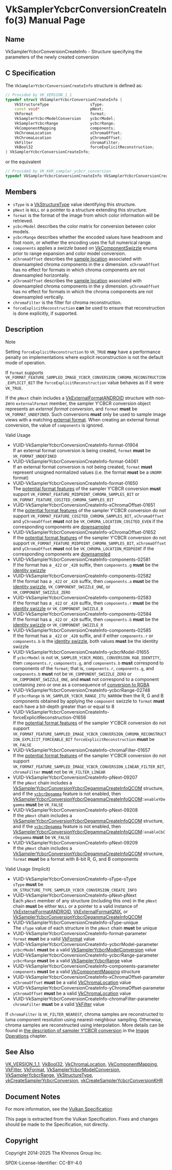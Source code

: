 # VkSamplerYcbcrConversionCreateInfo(3) Manual Page

## Name

VkSamplerYcbcrConversionCreateInfo - Structure specifying the parameters of the newly created conversion



## [](#_c_specification)C Specification

The `VkSamplerYcbcrConversionCreateInfo` structure is defined as:

```c++
// Provided by VK_VERSION_1_1
typedef struct VkSamplerYcbcrConversionCreateInfo {
    VkStructureType                  sType;
    const void*                      pNext;
    VkFormat                         format;
    VkSamplerYcbcrModelConversion    ycbcrModel;
    VkSamplerYcbcrRange              ycbcrRange;
    VkComponentMapping               components;
    VkChromaLocation                 xChromaOffset;
    VkChromaLocation                 yChromaOffset;
    VkFilter                         chromaFilter;
    VkBool32                         forceExplicitReconstruction;
} VkSamplerYcbcrConversionCreateInfo;
```

or the equivalent

```c++
// Provided by VK_KHR_sampler_ycbcr_conversion
typedef VkSamplerYcbcrConversionCreateInfo VkSamplerYcbcrConversionCreateInfoKHR;
```

## [](#_members)Members

- `sType` is a [VkStructureType](https://registry.khronos.org/vulkan/specs/latest/man/html/VkStructureType.html) value identifying this structure.
- `pNext` is `NULL` or a pointer to a structure extending this structure.
- `format` is the format of the image from which color information will be retrieved.
- `ycbcrModel` describes the color matrix for conversion between color models.
- `ycbcrRange` describes whether the encoded values have headroom and foot room, or whether the encoding uses the full numerical range.
- `components` applies a *swizzle* based on [VkComponentSwizzle](https://registry.khronos.org/vulkan/specs/latest/man/html/VkComponentSwizzle.html) enums prior to range expansion and color model conversion.
- `xChromaOffset` describes the [sample location](https://registry.khronos.org/vulkan/specs/latest/html/vkspec.html#textures-chroma-reconstruction) associated with downsampled chroma components in the x dimension. `xChromaOffset` has no effect for formats in which chroma components are not downsampled horizontally.
- `yChromaOffset` describes the [sample location](https://registry.khronos.org/vulkan/specs/latest/html/vkspec.html#textures-chroma-reconstruction) associated with downsampled chroma components in the y dimension. `yChromaOffset` has no effect for formats in which the chroma components are not downsampled vertically.
- `chromaFilter` is the filter for chroma reconstruction.
- `forceExplicitReconstruction` **can** be used to ensure that reconstruction is done explicitly, if supported.

## [](#_description)Description

Note

Setting `forceExplicitReconstruction` to `VK_TRUE` **may** have a performance penalty on implementations where explicit reconstruction is not the default mode of operation.

If `format` supports `VK_FORMAT_FEATURE_SAMPLED_IMAGE_YCBCR_CONVERSION_CHROMA_RECONSTRUCTION_EXPLICIT_BIT` the `forceExplicitReconstruction` value behaves as if it were `VK_TRUE`.

If the `pNext` chain includes a [VkExternalFormatANDROID](https://registry.khronos.org/vulkan/specs/latest/man/html/VkExternalFormatANDROID.html) structure with non-zero `externalFormat` member, the sampler Y′CBCR conversion object represents an *external format conversion*, and `format` **must** be `VK_FORMAT_UNDEFINED`. Such conversions **must** only be used to sample image views with a matching [external format](https://registry.khronos.org/vulkan/specs/latest/html/vkspec.html#memory-external-android-hardware-buffer-external-formats). When creating an external format conversion, the value of `components` is ignored.

Valid Usage

- [](#VUID-VkSamplerYcbcrConversionCreateInfo-format-01904)VUID-VkSamplerYcbcrConversionCreateInfo-format-01904  
  If an external format conversion is being created, `format` **must** be `VK_FORMAT_UNDEFINED`
- [](#VUID-VkSamplerYcbcrConversionCreateInfo-format-04061)VUID-VkSamplerYcbcrConversionCreateInfo-format-04061  
  If an external format conversion is not being created, `format` **must** represent unsigned normalized values (i.e. the format **must** be a `UNORM` format)
- [](#VUID-VkSamplerYcbcrConversionCreateInfo-format-01650)VUID-VkSamplerYcbcrConversionCreateInfo-format-01650  
  The [potential format features](https://registry.khronos.org/vulkan/specs/latest/html/vkspec.html#potential-format-features) of the sampler Y′CBCR conversion **must** support `VK_FORMAT_FEATURE_MIDPOINT_CHROMA_SAMPLES_BIT` or `VK_FORMAT_FEATURE_COSITED_CHROMA_SAMPLES_BIT`
- [](#VUID-VkSamplerYcbcrConversionCreateInfo-xChromaOffset-01651)VUID-VkSamplerYcbcrConversionCreateInfo-xChromaOffset-01651  
  If the [potential format features](https://registry.khronos.org/vulkan/specs/latest/html/vkspec.html#potential-format-features) of the sampler Y′CBCR conversion do not support `VK_FORMAT_FEATURE_COSITED_CHROMA_SAMPLES_BIT`, `xChromaOffset` and `yChromaOffset` **must** not be `VK_CHROMA_LOCATION_COSITED_EVEN` if the corresponding components are [downsampled](https://registry.khronos.org/vulkan/specs/latest/html/vkspec.html#textures-chroma-reconstruction)
- [](#VUID-VkSamplerYcbcrConversionCreateInfo-xChromaOffset-01652)VUID-VkSamplerYcbcrConversionCreateInfo-xChromaOffset-01652  
  If the [potential format features](https://registry.khronos.org/vulkan/specs/latest/html/vkspec.html#potential-format-features) of the sampler Y′CBCR conversion do not support `VK_FORMAT_FEATURE_MIDPOINT_CHROMA_SAMPLES_BIT`, `xChromaOffset` and `yChromaOffset` **must** not be `VK_CHROMA_LOCATION_MIDPOINT` if the corresponding components are [downsampled](https://registry.khronos.org/vulkan/specs/latest/html/vkspec.html#textures-chroma-reconstruction)
- [](#VUID-VkSamplerYcbcrConversionCreateInfo-components-02581)VUID-VkSamplerYcbcrConversionCreateInfo-components-02581  
  If the format has a `_422` or `_420` suffix, then `components.g` **must** be the [identity swizzle](https://registry.khronos.org/vulkan/specs/latest/html/vkspec.html#resources-image-views-identity-mappings)
- [](#VUID-VkSamplerYcbcrConversionCreateInfo-components-02582)VUID-VkSamplerYcbcrConversionCreateInfo-components-02582  
  If the format has a `_422` or `_420` suffix, then `components.a` **must** be the [identity swizzle](https://registry.khronos.org/vulkan/specs/latest/html/vkspec.html#resources-image-views-identity-mappings), `VK_COMPONENT_SWIZZLE_ONE`, or `VK_COMPONENT_SWIZZLE_ZERO`
- [](#VUID-VkSamplerYcbcrConversionCreateInfo-components-02583)VUID-VkSamplerYcbcrConversionCreateInfo-components-02583  
  If the format has a `_422` or `_420` suffix, then `components.r` **must** be the [identity swizzle](https://registry.khronos.org/vulkan/specs/latest/html/vkspec.html#resources-image-views-identity-mappings) or `VK_COMPONENT_SWIZZLE_B`
- [](#VUID-VkSamplerYcbcrConversionCreateInfo-components-02584)VUID-VkSamplerYcbcrConversionCreateInfo-components-02584  
  If the format has a `_422` or `_420` suffix, then `components.b` **must** be the [identity swizzle](https://registry.khronos.org/vulkan/specs/latest/html/vkspec.html#resources-image-views-identity-mappings) or `VK_COMPONENT_SWIZZLE_R`
- [](#VUID-VkSamplerYcbcrConversionCreateInfo-components-02585)VUID-VkSamplerYcbcrConversionCreateInfo-components-02585  
  If the format has a `_422` or `_420` suffix, and if either `components.r` or `components.b` is the [identity swizzle](https://registry.khronos.org/vulkan/specs/latest/html/vkspec.html#resources-image-views-identity-mappings), both values **must** be the identity swizzle
- [](#VUID-VkSamplerYcbcrConversionCreateInfo-ycbcrModel-01655)VUID-VkSamplerYcbcrConversionCreateInfo-ycbcrModel-01655  
  If `ycbcrModel` is not `VK_SAMPLER_YCBCR_MODEL_CONVERSION_RGB_IDENTITY`, then `components.r`, `components.g`, and `components.b` **must** correspond to components of the `format`; that is, `components.r`, `components.g`, and `components.b` **must** not be `VK_COMPONENT_SWIZZLE_ZERO` or `VK_COMPONENT_SWIZZLE_ONE`, and **must** not correspond to a component containing zero or one as a consequence of [conversion to RGBA](https://registry.khronos.org/vulkan/specs/latest/html/vkspec.html#textures-conversion-to-rgba)
- [](#VUID-VkSamplerYcbcrConversionCreateInfo-ycbcrRange-02748)VUID-VkSamplerYcbcrConversionCreateInfo-ycbcrRange-02748  
  If `ycbcrRange` is `VK_SAMPLER_YCBCR_RANGE_ITU_NARROW` then the R, G and B components obtained by applying the `component` swizzle to `format` **must** each have a bit-depth greater than or equal to 8
- [](#VUID-VkSamplerYcbcrConversionCreateInfo-forceExplicitReconstruction-01656)VUID-VkSamplerYcbcrConversionCreateInfo-forceExplicitReconstruction-01656  
  If the [potential format features](https://registry.khronos.org/vulkan/specs/latest/html/vkspec.html#potential-format-features) of the sampler Y′CBCR conversion do not support `VK_FORMAT_FEATURE_SAMPLED_IMAGE_YCBCR_CONVERSION_CHROMA_RECONSTRUCTION_EXPLICIT_FORCEABLE_BIT` `forceExplicitReconstruction` **must** be `VK_FALSE`
- [](#VUID-VkSamplerYcbcrConversionCreateInfo-chromaFilter-01657)VUID-VkSamplerYcbcrConversionCreateInfo-chromaFilter-01657  
  If the [potential format features](https://registry.khronos.org/vulkan/specs/latest/html/vkspec.html#potential-format-features) of the sampler Y′CBCR conversion do not support `VK_FORMAT_FEATURE_SAMPLED_IMAGE_YCBCR_CONVERSION_LINEAR_FILTER_BIT`, `chromaFilter` **must** not be `VK_FILTER_LINEAR`
- [](#VUID-VkSamplerYcbcrConversionCreateInfo-pNext-09207)VUID-VkSamplerYcbcrConversionCreateInfo-pNext-09207  
  If the `pNext` chain includes a [VkSamplerYcbcrConversionYcbcrDegammaCreateInfoQCOM](https://registry.khronos.org/vulkan/specs/latest/man/html/VkSamplerYcbcrConversionYcbcrDegammaCreateInfoQCOM.html) structure, and if the [`ycbcrDegamma`](https://registry.khronos.org/vulkan/specs/latest/html/vkspec.html#features-ycbcrDegamma) feature is not enabled, then [VkSamplerYcbcrConversionYcbcrDegammaCreateInfoQCOM](https://registry.khronos.org/vulkan/specs/latest/man/html/VkSamplerYcbcrConversionYcbcrDegammaCreateInfoQCOM.html)::`enableYDegamma` **must** be `VK_FALSE`
- [](#VUID-VkSamplerYcbcrConversionCreateInfo-pNext-09208)VUID-VkSamplerYcbcrConversionCreateInfo-pNext-09208  
  If the `pNext` chain includes a [VkSamplerYcbcrConversionYcbcrDegammaCreateInfoQCOM](https://registry.khronos.org/vulkan/specs/latest/man/html/VkSamplerYcbcrConversionYcbcrDegammaCreateInfoQCOM.html) structure, and if the [`ycbcrDegamma`](https://registry.khronos.org/vulkan/specs/latest/html/vkspec.html#features-ycbcrDegamma) feature is not enabled, then [VkSamplerYcbcrConversionYcbcrDegammaCreateInfoQCOM](https://registry.khronos.org/vulkan/specs/latest/man/html/VkSamplerYcbcrConversionYcbcrDegammaCreateInfoQCOM.html)::`enableCbCrDegamma` **must** be `VK_FALSE`
- [](#VUID-VkSamplerYcbcrConversionCreateInfo-pNext-09209)VUID-VkSamplerYcbcrConversionCreateInfo-pNext-09209  
  If the `pNext` chain includes a [VkSamplerYcbcrConversionYcbcrDegammaCreateInfoQCOM](https://registry.khronos.org/vulkan/specs/latest/man/html/VkSamplerYcbcrConversionYcbcrDegammaCreateInfoQCOM.html) structure, `format` **must** be a format with 8-bit R, G, and B components

Valid Usage (Implicit)

- [](#VUID-VkSamplerYcbcrConversionCreateInfo-sType-sType)VUID-VkSamplerYcbcrConversionCreateInfo-sType-sType  
  `sType` **must** be `VK_STRUCTURE_TYPE_SAMPLER_YCBCR_CONVERSION_CREATE_INFO`
- [](#VUID-VkSamplerYcbcrConversionCreateInfo-pNext-pNext)VUID-VkSamplerYcbcrConversionCreateInfo-pNext-pNext  
  Each `pNext` member of any structure (including this one) in the `pNext` chain **must** be either `NULL` or a pointer to a valid instance of [VkExternalFormatANDROID](https://registry.khronos.org/vulkan/specs/latest/man/html/VkExternalFormatANDROID.html), [VkExternalFormatQNX](https://registry.khronos.org/vulkan/specs/latest/man/html/VkExternalFormatQNX.html), or [VkSamplerYcbcrConversionYcbcrDegammaCreateInfoQCOM](https://registry.khronos.org/vulkan/specs/latest/man/html/VkSamplerYcbcrConversionYcbcrDegammaCreateInfoQCOM.html)
- [](#VUID-VkSamplerYcbcrConversionCreateInfo-sType-unique)VUID-VkSamplerYcbcrConversionCreateInfo-sType-unique  
  The `sType` value of each structure in the `pNext` chain **must** be unique
- [](#VUID-VkSamplerYcbcrConversionCreateInfo-format-parameter)VUID-VkSamplerYcbcrConversionCreateInfo-format-parameter  
  `format` **must** be a valid [VkFormat](https://registry.khronos.org/vulkan/specs/latest/man/html/VkFormat.html) value
- [](#VUID-VkSamplerYcbcrConversionCreateInfo-ycbcrModel-parameter)VUID-VkSamplerYcbcrConversionCreateInfo-ycbcrModel-parameter  
  `ycbcrModel` **must** be a valid [VkSamplerYcbcrModelConversion](https://registry.khronos.org/vulkan/specs/latest/man/html/VkSamplerYcbcrModelConversion.html) value
- [](#VUID-VkSamplerYcbcrConversionCreateInfo-ycbcrRange-parameter)VUID-VkSamplerYcbcrConversionCreateInfo-ycbcrRange-parameter  
  `ycbcrRange` **must** be a valid [VkSamplerYcbcrRange](https://registry.khronos.org/vulkan/specs/latest/man/html/VkSamplerYcbcrRange.html) value
- [](#VUID-VkSamplerYcbcrConversionCreateInfo-components-parameter)VUID-VkSamplerYcbcrConversionCreateInfo-components-parameter  
  `components` **must** be a valid [VkComponentMapping](https://registry.khronos.org/vulkan/specs/latest/man/html/VkComponentMapping.html) structure
- [](#VUID-VkSamplerYcbcrConversionCreateInfo-xChromaOffset-parameter)VUID-VkSamplerYcbcrConversionCreateInfo-xChromaOffset-parameter  
  `xChromaOffset` **must** be a valid [VkChromaLocation](https://registry.khronos.org/vulkan/specs/latest/man/html/VkChromaLocation.html) value
- [](#VUID-VkSamplerYcbcrConversionCreateInfo-yChromaOffset-parameter)VUID-VkSamplerYcbcrConversionCreateInfo-yChromaOffset-parameter  
  `yChromaOffset` **must** be a valid [VkChromaLocation](https://registry.khronos.org/vulkan/specs/latest/man/html/VkChromaLocation.html) value
- [](#VUID-VkSamplerYcbcrConversionCreateInfo-chromaFilter-parameter)VUID-VkSamplerYcbcrConversionCreateInfo-chromaFilter-parameter  
  `chromaFilter` **must** be a valid [VkFilter](https://registry.khronos.org/vulkan/specs/latest/man/html/VkFilter.html) value

If `chromaFilter` is `VK_FILTER_NEAREST`, chroma samples are reconstructed to luma component resolution using nearest-neighbour sampling. Otherwise, chroma samples are reconstructed using interpolation. More details can be found in [the description of sampler Y′CBCR conversion](https://registry.khronos.org/vulkan/specs/latest/html/vkspec.html#textures-sampler-YCbCr-conversion) in the [Image Operations](https://registry.khronos.org/vulkan/specs/latest/html/vkspec.html#textures) chapter.

## [](#_see_also)See Also

[VK\_VERSION\_1\_1](https://registry.khronos.org/vulkan/specs/latest/man/html/VK_VERSION_1_1.html), [VkBool32](https://registry.khronos.org/vulkan/specs/latest/man/html/VkBool32.html), [VkChromaLocation](https://registry.khronos.org/vulkan/specs/latest/man/html/VkChromaLocation.html), [VkComponentMapping](https://registry.khronos.org/vulkan/specs/latest/man/html/VkComponentMapping.html), [VkFilter](https://registry.khronos.org/vulkan/specs/latest/man/html/VkFilter.html), [VkFormat](https://registry.khronos.org/vulkan/specs/latest/man/html/VkFormat.html), [VkSamplerYcbcrModelConversion](https://registry.khronos.org/vulkan/specs/latest/man/html/VkSamplerYcbcrModelConversion.html), [VkSamplerYcbcrRange](https://registry.khronos.org/vulkan/specs/latest/man/html/VkSamplerYcbcrRange.html), [VkStructureType](https://registry.khronos.org/vulkan/specs/latest/man/html/VkStructureType.html), [vkCreateSamplerYcbcrConversion](https://registry.khronos.org/vulkan/specs/latest/man/html/vkCreateSamplerYcbcrConversion.html), [vkCreateSamplerYcbcrConversionKHR](https://registry.khronos.org/vulkan/specs/latest/man/html/vkCreateSamplerYcbcrConversionKHR.html)

## [](#_document_notes)Document Notes

For more information, see the [Vulkan Specification](https://registry.khronos.org/vulkan/specs/latest/html/vkspec.html#VkSamplerYcbcrConversionCreateInfo)

This page is extracted from the Vulkan Specification. Fixes and changes should be made to the Specification, not directly.

## [](#_copyright)Copyright

Copyright 2014-2025 The Khronos Group Inc.

SPDX-License-Identifier: CC-BY-4.0